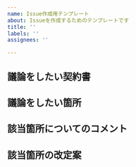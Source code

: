 ```yaml
---
name: Issue作成用テンプレート
about: Issueを作成するためのテンプレートです
title: ''
labels: ''
assignees: ''

---
```


## 議論をしたい契約書

<!--
議論をしたい契約書の種類を記載してください。e.g. 秘密保持契約書（AI編）
-->


## 議論をしたい箇所

<!--
議論をしたい具体的な場所を記載してください。
列の冒頭に>を挿入し、該当箇所引用表記にすると見やすいです。

e.g.
第１条の解説部分
>AI開発に先立って行われるアセスメント段階では、事業会社が情報の開示者側に、スタートアップが情報の受領者側に立つことが多いことから、あらゆる情報が秘密情報に該当するとなると情報管理コストが大きくなるため、情報受領者たるスタートアップの立場からは、可能な限りその外延を明確にすることが望ましい。

-->



## 該当箇所についてのコメント

<!--
該当箇所について、皆様のコメントを具体的に記載してください。
記載にあたっては、マークダウン表記をうまく利用すると見やすくなります。
ref. https://web-generalist.com/github-comment-markdown/
-->


## 該当箇所の改定案

<!--
具体的な改定案があれば記載してください。
-->
